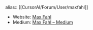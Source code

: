 alias:: [[CursorAI/Forum/User/maxfahl]]

- Website: [Max Fahl](https://maxfahl.dev/)
- Medium: [Max Fahl – Medium](https://medium.com/@max_11838)
